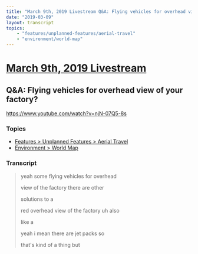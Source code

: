 ```yaml
---
title: "March 9th, 2019 Livestream Q&A: Flying vehicles for overhead view of your factory?"
date: "2019-03-09"
layout: transcript
topics:
    - "features/unplanned-features/aerial-travel"
    - "environment/world-map"
---
```

# [March 9th, 2019 Livestream](../2019-03-09.md)
## Q&A: Flying vehicles for overhead view of your factory?
https://www.youtube.com/watch?v=njN-07Q5-8s

### Topics
* [Features > Unplanned Features > Aerial Travel](../topics/features/unplanned-features/aerial-travel.md)
* [Environment > World Map](../topics/environment/world-map.md)

### Transcript

> yeah some flying vehicles for overhead
> 
> view of the factory there are other
> 
> solutions to a
> 
> red overhead view of the factory uh also
> 
> like a
> 
> yeah i mean there are jet packs so
> 
> that's kind of a thing but
> 

